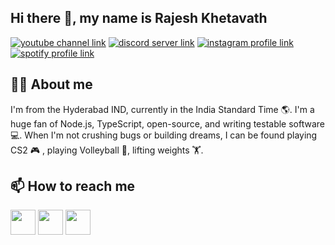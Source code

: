 
## Hi there 👋, my name is Rajesh Khetavath

[![youtube channel link](https://img.shields.io/badge/YouTube-FF0000?style=for-the-badge&logo=youtube&logoColor=white)](https://www.youtube.com/@rajeshk1983)
[![discord server link](https://img.shields.io/badge/Discord-7289DA?style=for-the-badge&logo=discord&logoColor=white)](https://discord.gg/YgqnpZDg)
[![instagram profile link](https://img.shields.io/badge/Instagram-E4405F?style=for-the-badge&logo=instagram&logoColor=white)](https://www.instagram.com/khetavath_rajesh/)
[![spotify profile link](https://img.shields.io/badge/Spotify-1ED760?&style=for-the-badge&logo=spotify&logoColor=white)](https://open.spotify.com/user/lme3129ehe3w1py5y3rt3wf9q)

## 🙋‍♂️ About me

I'm from the Hyderabad IND, currently in the India Standard Time 🌎. I'm a huge fan of Node.js, TypeScript, open-source, and writing testable software 💻. When I'm not crushing bugs or building dreams, I can be found playing CS2 🎮  , playing Volleyball 🏐, lifting weights 🏋️.

## 📫 How to reach me

[<img src="https://img.shields.io/badge/Email-D14836?style=for-the-badge&logo=gmail&logoColor=white" height="40px">](mailto:khetavathrajeshxvi@gmail.com)
[<img src="https://img.shields.io/badge/Discord-5865F2?style=for-the-badge&logo=discord&logoColor=white" height="40px">](https://discord.gg/domncheems)
[<img src="https://img.shields.io/badge/Instagram-E4405F?style=for-the-badge&logo=instagram&logoColor=white" height="40px">](https://www.instagram.com/khetavath_rajesh/)

<!--
**khetavathRajesh/khetavathRajesh** is a ✨ _special_ ✨ repository because its `README.md` (this file) appears on your GitHub profile.

Here are some ideas to get you started:

- 🔭 I’m currently working on ...
- 🌱 I’m currently learning ...
- 👯 I’m looking to collaborate on ...
- 🤔 I’m looking for help with ...
- 💬 Ask me about ...
- 📫 How to reach me: ...
- 😄 Pronouns: ...
- ⚡ Fun fact: ...
-->
